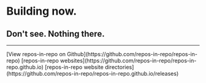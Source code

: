 # Building now.
## Don't see. Nothing there.
<hr>
[View repos-in-repo on Github](https://github.com/repos-in-repo/repos-in-repo)  
[repos-in-repo websites](https://github.com/repos-in-repo/repos-in-repo.github.io)  
[repos-in-repo website directories](https://github.com/repos-in-repo/repos-in-repo.github.io/releases)
